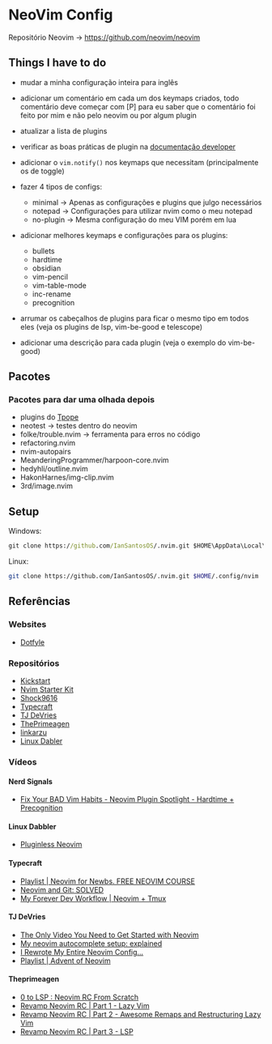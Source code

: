 # NeoVim Config

Repositório Neovim -> <https://github.com/neovim/neovim>

## Things I have to do

- mudar a minha configuração inteira para inglês
- adicionar um comentário em cada um dos keymaps criados, todo comentário deve
  começar com \[P\] para eu saber que o comentário foi feito por mim e não
  pelo neovim ou por algum plugin
- atualizar a lista de plugins
- verificar as boas práticas de plugin na [documentação developer](https://lazy.folke.io/developers)
- adicionar o `vim.notify()` nos keymaps que necessitam (principalmente os de
  toggle)

- fazer 4 tipos de configs:
  - minimal -> Apenas as configurações e plugins que julgo necessários
  - notepad -> Configurações para utilizar nvim como o meu notepad
  - no-plugin -> Mesma configuração do meu VIM porém em lua

- adicionar melhores keymaps e configurações para os plugins:
    - bullets
    - hardtime
    - obsidian
    - vim-pencil
    - vim-table-mode
    - inc-rename
    - precognition

- arrumar os cabeçalhos de plugins para ficar o mesmo tipo em todos eles (veja
  os plugins de lsp, vim-be-good e telescope)
- adicionar uma descrição para cada plugin (veja o exemplo do vim-be-good)

## Pacotes

### Pacotes para dar uma olhada depois

- plugins do [Tpope](https://github.com/tpope)
- neotest -> testes dentro do neovim
- folke/trouble.nvim -> ferramenta para erros no código
- refactoring.nvim
- nvim-autopairs
- MeanderingProgrammer/harpoon-core.nvim
- hedyhli/outline.nvim
- HakonHarnes/img-clip.nvim
- 3rd/image.nvim

## Setup

Windows:

```cmd
git clone https://github.com/IanSantosOS/.nvim.git $HOME\AppData\Local\nvim
```

Linux:

```sh
git clone https://github.com/IanSantosOS/.nvim.git $HOME/.config/nvim
```

## Referências

### Websites

- [Dotfyle](https://dotfyle.com/)

### Repositórios

- [Kickstart](https://github.com/nvim-lua/kickstart.nvim)
- [Nvim Starter Kit](https://github.com/bcampolo/nvim-starter-kit)
- [Shock9616](https://github.com/Shock9616/nvim-config)
- [Typecraft](https://github.com/cpow/neovim-for-newbs)
- [TJ DeVries](https://github.com/tjdevries/config.nvim)
- [ThePrimeagen](https://github.com/ThePrimeagen/init.lua)
- [linkarzu](https://github.com/linkarzu/dotfiles-latest/tree/main/neovim/neobean)
- [Linux Dabler](https://gitlab.com/linuxdabbler/dotfiles/-/blob/main/.config/nvim/init.lua)

### Vídeos

#### Nerd Signals

- [Fix Your BAD Vim Habits - Neovim Plugin Spotlight - Hardtime + Precognition](https://www.youtube.com/watch?v=7hQZhHve4HI)

#### Linux Dabbler

- [Pluginless Neovim](https://www.youtube.com/watch?v=I5kT2c2XX38)

#### Typecraft

- [Playlist | Neovim for Newbs. FREE NEOVIM COURSE](https://www.youtube.com/playlist?list=PLsz00TDipIffreIaUNk64KxTIkQaGguqn)
- [Neovim and Git: SOLVED](https://www.youtube.com/watch?v=zOQMwWqdp9w)
- [My Forever Dev Workflow | Neovim + Tmux](https://www.youtube.com/watch?v=_YaI2vDbk0o)

#### TJ DeVries

- [The Only Video You Need to Get Started with Neovim](https://www.youtube.com/watch?v=m8C0Cq9Uv9o)
- [My neovim autocomplete setup: explained](https://www.youtube.com/watch?v=22mrSjknDHI)
- [I Rewrote My Entire Neovim Config...](https://www.youtube.com/watch?v=kJVqxFnhIuw)
- [Playlist | Advent of Neovim](https://www.youtube.com/playlist?list=PLep05UYkc6wTyBe7kPjQFWVXTlhKeQejM)

#### Theprimeagen

- [0 to LSP : Neovim RC From Scratch](https://www.youtube.com/watch?v=w7i4amO_zaE)
- [Revamp Neovim RC | Part 1 - Lazy Vim](https://www.youtube.com/watch?v=ZWWxwwUsPNw)
- [Revamp Neovim RC | Part 2 - Awesome Remaps and Restructuring Lazy Vim](https://www.youtube.com/watch?v=c0Xmd4PGino)
- [Revamp Neovim RC | Part 3 - LSP](https://www.youtube.com/watch?v=MuUrCcvE-Yw)
